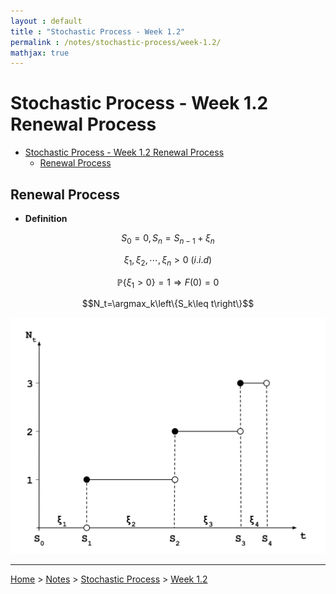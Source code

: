 ```yaml
---
layout : default
title : "Stochastic Process - Week 1.2"
permalink : /notes/stochastic-process/week-1.2/
mathjax: true
---
```


<script src="https://cdnjs.cloudflare.com/ajax/libs/mathjax/2.7.6/MathJax.js?config=TeX-MML-AM_CHTML" async="" type="text/javascript"> </script>

# Stochastic Process - Week 1.2 Renewal Process

- [Stochastic Process - Week 1.2 Renewal Process](#stochastic-process---week-12-renewal-process)
  - [Renewal Process](#renewal-process)

## Renewal Process

- **Definition**

$$S_0=0,S_n=S_{n-1}+\xi_n$$

$$\xi_1,\xi_2,\cdots,\xi_n > 0\ (i.i.d)$$

$$\mathbb{P}\left\{\xi_1 > 0\right\}=1\Rightarrow F(0)=0$$

$$N_t=\argmax_k\left\{S_k\leq t\right\}$$

![Renewal Process](./renewal_process.svg)

---

[Home](/) > [Notes](/notes/) > [Stochastic Process](/notes/stochastic-process/) > [Week 1.2](/notes/stochastic-process/week-1.2/)